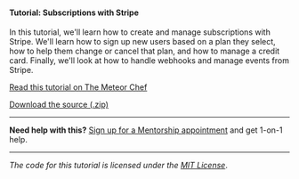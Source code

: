 #### Tutorial: Subscriptions with Stripe

In this tutorial, we'll learn how to create and manage subscriptions with Stripe. We'll learn how to sign up new users based on a plan they select, how to help them change or cancel that plan, and how to manage a credit card. Finally, we'll look at how to handle webhooks and manage events from Stripe.

[Read this tutorial on The Meteor Chef](https://themeteorchef.com/tutorials/subscriptions-with-stripe)  

[Download the source (.zip)](https://github.com/themeteorchef/subscriptions-with-stripe/archive/master.zip)

---

**Need help with this?** [Sign up for a Mentorship appointment](https://themeteorchef.com/mentorship?readme=subscriptions-with-stripe) and get 1-on-1 help.

---

_The code for this tutorial is licensed under the [MIT License](http://opensource.org/licenses/MIT)_.

